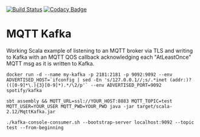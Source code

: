 [![Build Status](https://travis-ci.org/navicore/mqtt-kafka.svg?branch=master)](https://travis-ci.org/navicore/mqtt-kafka)
[![Codacy Badge](https://api.codacy.com/project/badge/Grade/4cd60495891a4573b91af11cf69943ef)](https://www.codacy.com/app/navicore/mqtt-kafka?utm_source=github.com&amp;utm_medium=referral&amp;utm_content=navicore/mqtt-kafka&amp;utm_campaign=Badge_Grade)

MQTT Kafka
====

Working Scala example of listening to an MQTT broker via TLS and writing to Kafka with an MQTT QOS callback acknowledging each "AtLeastOnce" MQTT msg as it is written to Kafka.


```console
docker run -d --name my-kafka -p 2181:2181 -p 9092:9092 --env ADVERTISED_HOST=`ifconfig | sed -En 's/127.0.0.1//;s/.*inet (addr:)?(([0-9]*\.){3}[0-9]*).*/\2/p'` --env ADVERTISED_PORT=9092 spotify/kafka
```

```console
sbt assembly && MQTT_URL=ssl://YOUR_HOST:8883 MQTT_TOPIC=test MQTT_USER=YOUR_USER MQTT_PWD=YOUR_PWD java -jar target/scala-2.12/MqttKafka.jar
```

```console
./kafka-console-consumer.sh --bootstrap-server localhost:9092 --topic test --from-beginning
```

